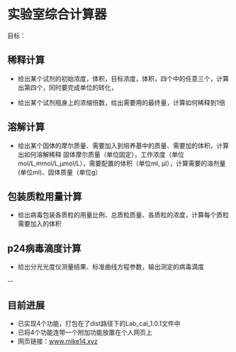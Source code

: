 # 实验室综合计算器
目标：
## 稀释计算
- 给出某个试剂的初始浓度，体积，目标浓度，体积，四个中的任意三个，计算出第四个，同时要完成单位的转化，

- 给出某个试剂瓶身上的浓缩倍数，给出需要用的最终量，计算如何稀释到1倍

## 溶解计算
- 给出某个固体的摩尔质量、需要加入到培养基中的质量、需要加的体积，计算出如何溶解稀释
	固体摩尔质量（单位固定），工作浓度（单位mol/L,mmol/L,μmol/L），需要配置的体积（单位ml, μl），计算需要的溶剂量(单位ml)、固体质量（单位g）  

## 包装质粒用量计算
- 给出病毒包装各质粒的用量比例、总质粒质量、各质粒的浓度，计算每个质粒需要加入的体积

## p24病毒滴度计算
- 给出分光光度仪测量结果、标准曲线方程参数，输出测定的病毒滴度 

--
## 目前进展
- 已实现4个功能，打包在了dist路径下的Lab_cal_1.0.1文件中
- 已将4个功能连带一个附加功能放置在个人网页上
- 网页链接：www.mike14.xyz

